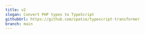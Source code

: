 ```yaml
---
title: v2
slogan: Convert PHP types to TypeScript
githubUrl: https://github.com/spatie/typescript-transformer
branch: main
---
```

